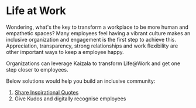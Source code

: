 # Life at Work
Wondering,  what's the key to transform a workplace to be more human and empathetic spaces? Many employees feel having a vibrant culture makes an inclusive organization and  engagement is the first step to achieve this. Appreciation, transparency, strong relationships and work flexibility are other important ways to keep a employee happy. 

Organizations can leverage Kaizala to transform Life@Work and get one step closer to employees.  

Below solutions would help you build an inclusive community:

1. [Share Inspirational Quotes](InspirationalQuotes@Workplace/InspirationalQuotes@Workplace.md)
2. Give Kudos and digitally recognise employees
